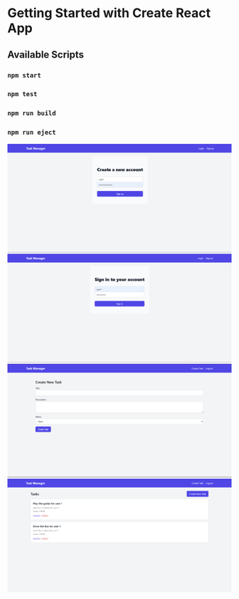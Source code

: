 # Getting Started with Create React App

## Available Scripts

### `npm start`

### `npm test`

### `npm run build`

### `npm run eject`


![SignUp](./public//image1.png)
![SignIn](./public//image2.png)
![Create Task](./public//image3.png)
![Tasks](./public//image4.png)
